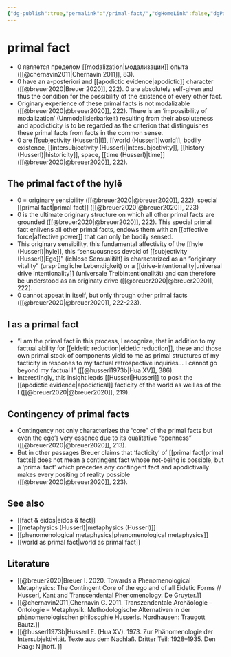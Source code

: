 ```yaml
---
{"dg-publish":true,"permalink":"/primal-fact/","dgHomeLink":false,"dgPassFrontmatter":false}
---
```


# primal fact
- 0 является пределом [[modalization|модализации]] опыта ([[@chernavin2011|Chernavin 2011]], 83).
- 0 have an a-posteriori and [[apodictic evidence|apodictic]] character ([[@breuer2020|Breuer 2020]], 222). 0 are absolutely self-given and thus the condition for the possibility of the existence of every other fact.
- Originary experience of these primal facts is not modalizable ([[@breuer2020|@breuer2020]], 222). There is an ‘impossibility of modalization’ (Unmodalisierbarkeit) resulting from their absoluteness and apodicticity is to be regarded as the criterion that distinguishes these primal facts from facts in the common sense.
- 0 are [[subjectivity (Husserl)|I]], [[world (Husserl)|world]], bodily existence, [[intersubjectivity (Husserl)|intersubjectivity]], [[history (Husserl)|historicity]], space, [[time (Husserl)|time]] ([[@breuer2020|@breuer2020]], 222).

## The primal fact of the hylē
- 0 = originary sensibility ([[@breuer2020|@breuer2020]], 222), special [[primal fact|primal fact]] ([[@breuer2020|@breuer2020]], 223)
- 0 is the ultimate originary structure on which all other primal facts are grounded ([[@breuer2020|@breuer2020]], 222). This special primal fact enlivens all other primal facts, endows them with an [[affective force|affective power]] that can only be bodily sensed.
- This originary sensibility, this fundamental affectivity of the [[hyle (Husserl)|hyle]], this “sensuousness devoid of [[subjectivity (Husserl)|Ego]]” (ichlose Sensualität) is charactarized as an “originary vitality” (ursprüngliche Lebendigkeit) or a [[drive-intentionality|universal drive intentionality]] (universale Treibintentionalität) and can therefore be understood as an originaty drive ([[@breuer2020|@breuer2020]], 222). 
- 0 cannot appeat in itself, but only through other primal facts ([[@breuer2020|@breuer2020]], 222-223).

## I as a primal fact
- “I am the primal fact in this process, I recognize, that in addition to my factual ability for [[eidetic reduction|eidetic reduction]], these and those own primal stock of components yield to me as primal structures of my facticity in respones to my factual retrospective inquiries… I cannot go beyond my factual I” ([[@husserl1973b|Hua XV]], 386).
- Interestingly, this insight leads [[Husserl|Husserl]] to posit the [[apodictic evidence|apodictical]] facticity of the world as well as of the I ([[@breuer2020|@breuer2020]], 219).

## Contingency of primal facts
- Contingency not only characterizes the “core” of the primal facts but even the ego’s very essence due to its qualitative “openness” ([[@breuer2020|@breuer2020]], 213).
- But in other passages Breuer claims that ‘facticity’ of [[primal fact|primal facts]] does not mean a contingent fact whose not-being is possible, but a ‘primal fact’ which precedes any contingent fact and apodictivally makes every positing of reality possible ([[@breuer2020|@breuer2020]], 223).

## See also
- [[fact & eidos|eidos & fact]]
- [[metaphysics (Husserl)|metaphysics (Husserl)]]
- [[phenomenological metaphysics|phenomenological metaphysics]]
- [[world as primal fact|world as primal fact]]

## Literature
- [[@breuer2020|Breuer I. 2020. Towards a Phenomenological Metaphysics: The Contingent Core of the ego and of all Eidetic Forms // Husserl, Kant and Transcendental Phenomenology.  De Gruyter.]]
- [[@chernavin2011|Chernavin G. 2011. Transzendentale Archäologie – Ontologie – Metaphysik: Methodologische Alternativen in der phänomenologischen philosophie Husserls. Nordhausen: Traugott Bautz.]]
- [[@husserl1973b|Husserl E. (Hua XV). 1973. Zur Phänomenologie der Intersubjektivität. Texte aus dem Nachlaß. Dritter Teil: 1928–1935. Den Haag: Nijhoff. ]]
